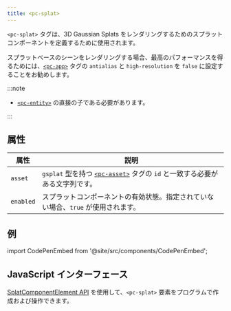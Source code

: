 ```yaml
---
title: <pc-splat>
---
```


`<pc-splat>` タグは、3D Gaussian Splats をレンダリングするためのスプラットコンポーネントを定義するために使用されます。

スプラットベースのシーンをレンダリングする場合、最高のパフォーマンスを得るためには、[`<pc-app>`](../pc-app) タグの `antialias` と `high-resolution` を `false` に設定することをお勧めします。

:::note

*   [`<pc-entity>`](../pc-entity) の直接の子である必要があります。

:::

## 属性

| 属性 | 説明 |
| --- | --- |
| `asset` | `gsplat` 型を持つ [`<pc-asset>`](../pc-asset) タグの `id` と一致する必要がある文字列です。 |
| `enabled` | スプラットコンポーネントの有効状態。指定されていない場合、`true` が使用されます。 |

## 例

import CodePenEmbed from '@site/src/components/CodePenEmbed';

<CodePenEmbed id="MYgGZax" title="<pc-splat> example" />

## JavaScript インターフェース

[SplatComponentElement API](https://api.playcanvas.com/web-components/classes/SplatComponentElement.html) を使用して、`<pc-splat>` 要素をプログラムで作成および操作できます。
